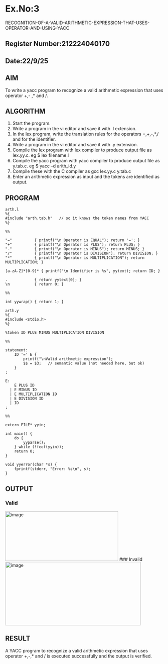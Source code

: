 # Ex.No:3
   RECOGNITION-OF-A-VALID-ARITHMETIC-EXPRESSION-THAT-USES-OPERATOR-AND-USING-YACC
## Register Number:212224040170
## Date:22/9/25
## AIM
To write a yacc program to recognize a valid arithmetic expression that uses operator +,- ,* and /.
## ALGORITHM
1.	Start the program.
2.	Write a program in the vi editor and save it with .l extension.
3.	In the lex program, write the translation rules for the operators =,+,-,*,/ and for the identifier.
4.	Write a program in the vi editor and save it with .y extension.
5.	Compile the lex program with lex compiler to produce output file as lex.yy.c. eg $ lex filename.l
6.	Compile the yacc program with yacc compiler to produce output file as y.tab.c. eg $ yacc –d arith_id.y
7.	Compile these with the C compiler as gcc lex.yy.c y.tab.c
8.	Enter an arithmetic expression as input and the tokens are identified as output.
## PROGRAM
```
arth.l
%{
#include "arth.tab.h"   // so it knows the token names from YACC
%}

%%

"="          { printf("\n Operator is EQUAL"); return '='; }
"+"          { printf("\n Operator is PLUS"); return PLUS; }
"-"          { printf("\n Operator is MINUS"); return MINUS; }
"/"          { printf("\n Operator is DIVISION"); return DIVISION; }
"*"          { printf("\n Operator is MULTIPLICATION"); return MULTIPLICATION; }

[a-zA-Z]*[0-9]* { printf("\n Identifier is %s", yytext); return ID; }

.            { return yytext[0]; }
\n           { return 0; }

%%

int yywrap() { return 1; }
```
```
arth.y
%{
#include <stdio.h>
%}

%token ID PLUS MINUS MULTIPLICATION DIVISION

%%

statement:
    ID '=' E {
        printf("\nValid arithmetic expression");
        $$ = $3;   // semantic value (not needed here, but ok)
    }
;

E:
    E PLUS ID
  | E MINUS ID
  | E MULTIPLICATION ID
  | E DIVISION ID
  | ID
;

%%

extern FILE* yyin;

int main() {
    do {
        yyparse();
    } while (!feof(yyin));
    return 0;
}

void yyerror(char *s) {
    fprintf(stderr, "Error: %s\n", s);
}
```


## OUTPUT

### Valid
<img width="360" height="158" alt="image" src="https://github.com/user-attachments/assets/0220366c-8641-4bdf-bc5b-3996ac54b43c" />
### Invalid
<img width="432" height="202" alt="image" src="https://github.com/user-attachments/assets/78e9535c-3e13-4f1a-8242-9e3ad76aae84" />

## RESULT

A YACC program to recognize a valid arithmetic expression that uses operator +,-,* and / is executed successfully and the output is verified.
